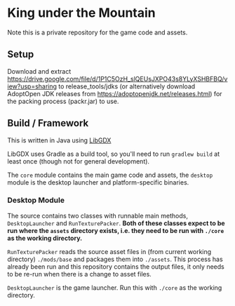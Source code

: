 # King under the Mountain

Note this is a private repository for the game code and assets.

## Setup

Download and extract https://drive.google.com/file/d/1P1C5OzH_slQEUsJXPO43s8YLyXSHBFBQ/view?usp=sharing
to release_tools/jdks (or alternatively download AdoptOpen JDK releases from https://adoptopenjdk.net/releases.html) 
for the packing process (packr.jar) to use. 


## Build / Framework

This is written in Java using [LibGDX](https://github.com/libgdx/libgdx/wiki)

LibGDX uses Gradle as a build tool, so you'll need to run `gradlew build` at least once (though not for general development).

The `core` module contains the main game code and assets, the `desktop` module is the desktop launcher and platform-specific binaries.

### Desktop Module

The source contains two classes with runnable main methods, `DesktopLauncher` and `RunTexturePacker`.
**Both of these classes expect to be run where the `assets` directory exists, i.e. they need to be run with `./core` as the working directory.**


`RunTexturePacker` reads the source asset files in (from current working directory) `./mods/base` and packages them into `./assets`.
This process has already been run and this repository contains the output files, it only needs to be re-run when there is a change to asset files.

`DesktopLauncher` is the game launcher. Run this with `./core` as the working directory.
